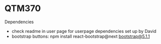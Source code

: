# QTM370

Dependencies

- check readme in user page for userpage dependencies set up by David
- bootstrap buttons: npm install react-bootstrap@next bootstrap@5.1.1
